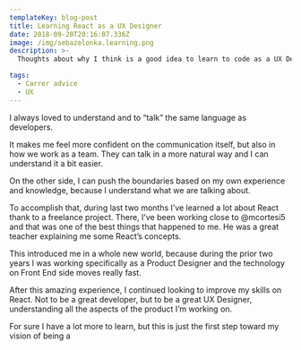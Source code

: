 ```yaml
---
templateKey: blog-post
title: Learning React as a UX Designer
date: 2018-09-20T20:16:07.336Z
image: /img/sebazelonka.learning.png
description: >-
  Thoughts about why I think is a good idea to learn to code as a UX Designer

tags:
  - Carrer advice
  - UX
---
```


I always loved to understand and to “talk” the same language as developers.

It makes me feel more confident on the communication itself, but also in how we work as a team. They can talk in a more natural way and I can understand it a bit easier.

On the other side, I can push the boundaries based on my own experience and knowledge, because I understand what we are talking about.

To accomplish that, during last two months I’ve learned a lot about React thank to a freelance project. There, I’ve been working close to @mcortesi5 and that was one of the best things that happened to me. He was a great teacher explaining me some React’s concepts.

This introduced me in a whole new world, because during the prior two years I was working specifically as a Product Designer and the technology on Front End side moves really fast.

After this amazing experience, I continued looking to improve my skills on React. Not to be a great developer, but to be a great UX Designer, understanding all the aspects of the product I’m working on.

For sure I have a lot more to learn, but this is just the first step toward my vision of being a
